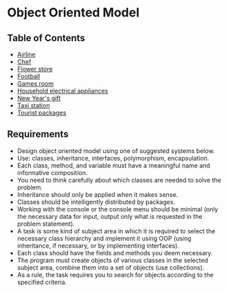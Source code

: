 # Object Oriented Model

## Table of Contents

* [Airline](./airline/readme.md)
* [Chef](./chef/readme.md)
* [Flower store](./flower-store/readme.md)
* [Football](./football/readme.md)
* [Games room](./games-room/readme.md)
* [Household electrical appliances](./household-electrical-appliances/readme.md)
* [New Year's gift](./new-year-gift/readme.md)
* [Taxi station](./taxi-station/readme.md)
* [Tourist packages](./tourist-packages/readme.md)

## Requirements

* Design object oriented model using one of suggested systems below.
* Use: classes, inheritance, interfaces, polymorphism, encapsulation.
* Each class, method, and variable must have a meaningful name and informative composition.
* You need to think carefully about which classes are needed to solve the problem.
* Inheritance should only be applied when it makes sense.
* Classes should be intelligently distributed by packages.
* Working with the console or the console menu should be minimal (only the necessary data for input, output only what is
    requested in the problem statement).
* A task is some kind of subject area in which it is required to select the necessary class hierarchy and implement it
    using OOP (using inheritance, if necessary, or by implementing interfaces).
* Each class should have the fields and methods you deem necessary.
* The program must create objects of various classes in the selected subject area, combine them into a set of objects
    (use collections).
* As a rule, the task requires you to search for objects according to the specified criteria.
